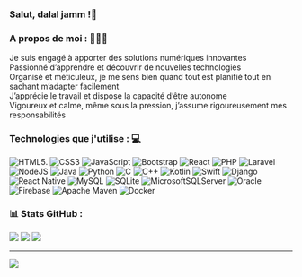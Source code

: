 ### Salut, dalal jamm !👋

### A propos de moi : 👨🏾‍💻
Je suis engagé à apporter des solutions numériques innovantes  
Passionné d’apprendre et découvrir de nouvelles technologies  
Organisé et méticuleux, je me sens bien quand tout est planifié tout en sachant m’adapter facilement  
J’apprécie le travail et dispose la capacité d’être autonome  
Vigoureux et calme, même sous la pression, j’assume rigoureusement mes responsabilités  

### Technologies que j'utilise : 💻
![HTML5](https://img.shields.io/badge/html5-%23E34F26.svg?style=for-the-badge&logo=html5&logoColor=white). 
![CSS3](https://img.shields.io/badge/css3-%231572B6.svg?style=for-the-badge&logo=css3&logoColor=white) 
![JavaScript](https://img.shields.io/badge/javascript-%23323330.svg?style=for-the-badge&logo=javascript&logoColor=%23F7DF1E) 
![Bootstrap](https://img.shields.io/badge/bootstrap-%238511FA.svg?style=for-the-badge&logo=bootstrap&logoColor=white) 
![React](https://img.shields.io/badge/react-%2320232a.svg?style=for-the-badge&logo=react&logoColor=%2361DAFB) 
![PHP](https://img.shields.io/badge/php-%23777BB4.svg?style=for-the-badge&logo=php&logoColor=white) 
![Laravel](https://img.shields.io/badge/laravel-%23FF2D20.svg?style=for-the-badge&logo=laravel&logoColor=white) 
![NodeJS](https://img.shields.io/badge/node.js-6DA55F?style=for-the-badge&logo=node.js&logoColor=white) 
![Java](https://img.shields.io/badge/java-%23ED8B00.svg?style=for-the-badge&logo=openjdk&logoColor=white)
![Python](https://img.shields.io/badge/python-3670A0?style=for-the-badge&logo=python&logoColor=ffdd54) 
![C](https://img.shields.io/badge/c-%2300599C.svg?style=for-the-badge&logo=c&logoColor=white) 
![C++](https://img.shields.io/badge/c++-%2300599C.svg?style=for-the-badge&logo=c%2B%2B&logoColor=white) 
![Kotlin](https://img.shields.io/badge/kotlin-%237F52FF.svg?style=for-the-badge&logo=kotlin&logoColor=white) 
![Swift](https://img.shields.io/badge/swift-F54A2A?style=for-the-badge&logo=swift&logoColor=white)
![Django](https://img.shields.io/badge/django-%23092E20.svg?style=for-the-badge&logo=django&logoColor=white) 
![React Native](https://img.shields.io/badge/react_native-%2320232a.svg?style=for-the-badge&logo=react&logoColor=%2361DAFB) 
![MySQL](https://img.shields.io/badge/mysql-%2300000f.svg?style=for-the-badge&logo=mysql&logoColor=white) 
![SQLite](https://img.shields.io/badge/sqlite-%2307405e.svg?style=for-the-badge&logo=sqlite&logoColor=white) 
![MicrosoftSQLServer](https://img.shields.io/badge/Microsoft%20SQL%20Server-CC2927?style=for-the-badge&logo=microsoft%20sql%20server&logoColor=white) 
![Oracle](https://img.shields.io/badge/Oracle-F80000?style=for-the-badge&logo=oracle&logoColor=white) 
![Firebase](https://img.shields.io/badge/firebase-%23039BE5.svg?style=for-the-badge&logo=firebase) 
![Apache Maven](https://img.shields.io/badge/Apache%20Maven-C71A36?style=for-the-badge&logo=Apache%20Maven&logoColor=white)
![Docker](https://img.shields.io/badge/docker-%230db7ed.svg?style=for-the-badge&logo=docker&logoColor=white)

### 📊 Stats GitHub :
![](https://github-readme-stats.vercel.app/api?username=BabsWade&theme=default&hide_border=false&include_all_commits=true&count_private=true)
![](https://github-readme-streak-stats.herokuapp.com/?user=BabsWade&theme=default&hide_border=false)
![](https://github-readme-stats.vercel.app/api/top-langs/?username=BabsWade&theme=default&hide_border=false&include_all_commits=true&count_private=true&layout=compact)

---
[![](https://visitcount.itsvg.in/api?id=BabsWade&icon=0&color=0)](https://visitcount.itsvg.in)

<!-- Proudly created with GPRM ( https://gprm.itsvg.in ) -->

